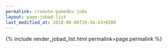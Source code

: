 ```yaml
---
permalink: /remote-gamedev-jobs
layout: page-jobad-list
last_modified_at: 2018-08-06T19:34:43+0200
---
```

{% include render_jobad_list.html permalink=page.permalink %}
